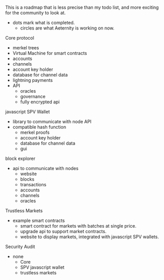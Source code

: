 This is a roadmap that is less precise than my todo list, and more exciting for the community to look at.

* dots mark what is completed.
  * circles are what Aeternity is working on now.

Core protocol

* merkel trees
* Virtual Machine for smart contracts
* accounts
* channels
* account key holder
* database for channel data
* lightning payments
* API
  - oracles
  - governance
  - fully encrypted api

javascript SPV Wallet

* library to communicate with node API
* compatible hash function
  - merkel proofs
  - account key holder
  - database for channel data
  - gui

block explorer

* api to communicate with nodes
  - website
  - blocks
  - transactions
  - accounts
  - channels
  - oracles

Trustless Markets

* example smart contracts
  - smart contract for markets with batches at single price.
  - upgrade api to support market contracts.
  - website to display markets, integrated with javascript SPV wallets.


Security Audit
* none
  - Core
  - SPV javascript wallet
  - trustless markets